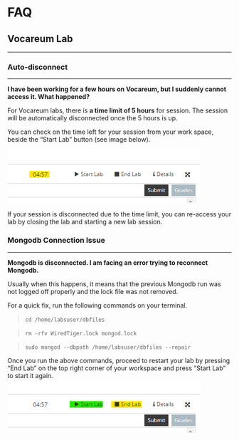 # FAQ

## Vocareum Lab
---
### **Auto-disconnect**
---
**I have been working for a few hours on Vocareum, but I suddenly cannot access it. What happened?**

For Vocareum labs, there is **a time limit of 5 hours** for session. The session will be automatically disconnected once the 5 hours is up. 

You can check on the time left for your session from your work space, beside the “Start Lab” button (see image below). 

![Session Time](images/voc-session-time.png)

If your session is disconnected due to the time limit, you can re-access your lab by closing the lab and starting a new lab session.


### **Mongodb Connection Issue**
---
**Mongodb is disconnected. I am facing an error trying to reconnect Mongodb.**

Usually when this happens, it means that the previous Mongodb run was not logged off properly and the lock file was not removed.

For a quick fix, run the following commands on your terminal.

>`cd /home/labsuser/dbfiles`

>`rm -rfv WiredTiger.lock mongod.lock`

>`sudo mongod --dbpath /home/labsuser/dbfiles --repair`

Once you run the above commands, proceed to restart your lab by pressing “End Lab” on the top right corner of your workspace and press “Start Lab” to start it again.
![Start/End Lab](images/voc-start-end.png)